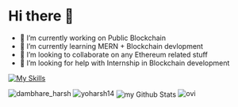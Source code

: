 # Hi there 👋
- 🔭 I’m currently working on Public Blockchain
- 🌱 I’m currently learning MERN + Blockchain devlopment
- 👯 I’m looking to collaborate on any Ethereum related stuff
- 🤔 I’m looking for help with Internship in Blockchain development

[![My Skills](https://skillicons.dev/icons?i=js,html,css,java,javascript,figma,solidity,latex,react,c,git,python)](https://skillicons.dev)

<img src="https://img.shields.io/twitter/follow/dambhare_harsh?logo=twitter&style=for-the-badge" alt="dambhare_harsh" />
<img src="https://img.shields.io/leetcode/follow/yoharsh14?logo=twitter&style=for-the-badge" alt="yoharsh14" />


<img align="center" src="https://github-readme-stats.vercel.app/api?username=yoharsh14&include_all_commits=true&count_private=true&show_icons=true&line_height=20&title_color=2B5BBD&icon_color=1124BB&text_color=A1A1A1&bg_color=0,000000,130F40" alt="my Github Stats"/>


<img src="https://github-readme-stats.vercel.app/api/top-langs?username=yoharsh14&show_icons=true&locale=en&layout=compact&theme=chartreuse-dark" alt="ovi" />
<!--
**yoharsh14/yoharsh14** is a ✨ _special_ ✨ repository because its `README.md` (this file) appears on your GitHub profile.

Here are some ideas to get you started:

- 🔭 I’m currently working on ...
- 🌱 I’m currently learning ...
- 👯 I’m looking to collaborate on ...
- 🤔 I’m looking for help with ...
- 💬 Ask me about ...
- 📫 How to reach me: ...
- 😄 Pronouns: ...
- ⚡ Fun fact: ...
-->
